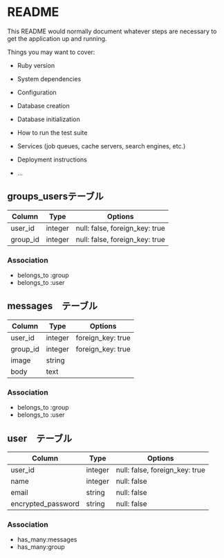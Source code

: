 # README

This README would normally document whatever steps are necessary to get the
application up and running.

Things you may want to cover:

* Ruby version

* System dependencies

* Configuration

* Database creation

* Database initialization

* How to run the test suite

* Services (job queues, cache servers, search engines, etc.)

* Deployment instructions

* ...

## groups_usersテーブル

|Column|Type|Options|
|------|----|-------|
|user_id|integer|null: false, foreign_key: true|
|group_id|integer|null: false, foreign_key: true|

### Association
- belongs_to :group
- belongs_to :user

## messages　テーブル
|Column|Type|Options|
|------|----|-------|
|user_id|integer| foreign_key: true|
|group_id|integer|foreign_key: true|
|image|string|
|body|text|

### Association
- belongs_to :group
- belongs_to :user

## user　テーブル
|Column|Type|Options|
|------|----|-------|
|user_id|integer|null: false, foreign_key: true|
|name|integer|null: false|
|email|string|null: false|
|encrypted_password|string|null: false|

### Association
- has_many:messages
- has_many:group

